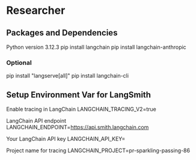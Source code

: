 # Researcher

## Packages and Dependencies 

Python version 3.12.3
pip install langchain
pip install langchain-anthropic

### Optional
pip install "langserve[all]"
pip install langchain-cli

## Setup Environment Var for LangSmith
Enable tracing in LangChain
LANGCHAIN_TRACING_V2=true

LangChain API endpoint
LANGCHAIN_ENDPOINT=https://api.smith.langchain.com

Your LangChain API key
LANGCHAIN_API_KEY=<your-api-key>

Project name for tracing
LANGCHAIN_PROJECT=pr-sparkling-passing-86
